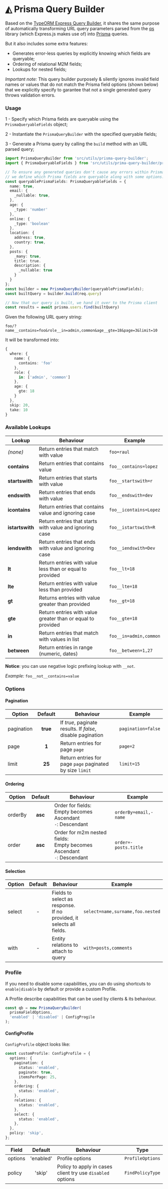 # ◭ Prisma Query Builder

Based on the [TypeORM Express Query Builder](https://github.com/rjlopezdev/typeorm-express-query-builder), it shares the same purpose of automatically transforming URL query parameters parsed from the [qs](https://github.com/ljharb/qs) library (which Express.js makes use of) into [Prisma](https://github.com/prisma) queries.

But it also includes some extra features:

- Generates error-less queries by explicitly knowing which fields are queryable;
- Ordering of relational M2M fields;
- Lookups for nested fields;

_Important note:_
This query builder purposely & silently ignores invalid field names or values that do not match the Prisma field options (shown below) that we explicitly specify to garantee that not a single generated query throws validation errors.

### Usage

1 - Specify which Prisma fields are queryable using the `PrismaQueryableFields` object;

2 - Instantiate the `PrismaQueryBuilder` with the specified queryable fields;

3 - Generate a Prisma query by calling the `build` method with an URL parsed query;

```typescript
import PrismaQueryBuilder from 'src/utils/prisma-query-builder';
import { PrismaQueryableFields } from 'src/utils/prima-query-builder/prisma-fields';

// To ensure any genereted queries don't cause any errors within Prisma,
// we define which Prisma fields are queryable along with some options:
const queryablePrismaFields: PrismaQueryableFields = {
  name: true,
  email: {
    _nullable: true,
  },
  age: {
    _type: 'number'
  },
  online: {
    _type: 'boolean'
  },
  location: {
    address: true,
    country: true,
  },
  posts: {
    _many: true,
    title: true.
    description: {
      _nullable: true
    }
  }
};
const builder = new PrismaQueryBuilder(queryablePrismaFields);
const builtQuery = builder.build(req.query)

// Now that our query is built, we hand it over to the Prisma client
const results = await prisma.users.find(builtQuery)
```

Given the following URL query string:

`foo/?name__contains=foo&role__in=admin,common&age__gte=18&page=3&limit=10`

It will be transformed into:

```typescript
{
  where: {
    name: {
      contains: 'foo'
    },
    role: {
      in: ['admin', 'common']
    },
    age: {
      gte: 18
    }
  },
  skip: 20,
  take: 10
}
```

### Available Lookups

| Lookup          | Behaviour                                                   | Example                |
| --------------- | ----------------------------------------------------------- | ---------------------- |
| _(none)_        | Return entries that match with value                        | `foo=raul`             |
| **contains**    | Return entries that contains value                          | `foo__contains=lopez`  |
| **startswith**  | Return entries that starts with value                       | `foo__startswith=r`    |
| **endswith**    | Return entries that ends with value                         | `foo__endswith=dev`    |
| **icontains**   | Return entries that contains value and ignoring case        | `foo__icontains=Lopez` |
| **istartswith** | Return entries that starts with value and ignoring case     | `foo__istartswith=R`   |
| **iendswith**   | Return entries that ends with value and ignoring case       | `foo__iendswith=Dev`   |
| **lt**          | Return entries with value less than or equal to provided    | `foo__lt=18`           |
| **lte**         | Return entries with value less than provided                | `foo__lte=18`          |
| **gt**          | Returns entries with value greater than provided            | `foo__gt=18`           |
| **gte**         | Return entries with value greater than or equal to provided | `foo__gte=18`          |
| **in**          | Return entries that match with values in list               | `foo__in=admin,common` |
| **between**     | Return entries in range (numeric, dates)                    | `foo__between=1,27`    |

**Notice**: you can use negative logic prefixing lookup with `__not`.

_Example:_
`foo__not__contains=value`

### Options

#### Pagination

| Option     | Default  | Behaviour                                                   | Example            |
| ---------- | :------: | ----------------------------------------------------------- | ------------------ |
| pagination | **true** | If _true_, paginate results. If _false_, disable pagination | `pagination=false` |
| page       |  **1**   | Return entries for page `page`                              | `page=2`           |
| limit      |  **25**  | Return entries for page `page` paginated by size `limit`    | `limit=15`         |

#### Ordering

| Option  | Default | Behaviour                                                                    | Example               |
| ------- | :-----: | ---------------------------------------------------------------------------- | --------------------- |
| orderBy | **asc** | Order for fields:<br>Empty becomes Ascendant <br> `-`: Descendant            | `orderBy=email,-name` |
| order   | **asc** | Order for m2m nested fields:<br>Empty becomes Ascendant <br> `-`: Descendant | `order=-posts.title`  |

#### Selection

| Option | Default | Behaviour                                                            | Example                          |
| ------ | :-----: | -------------------------------------------------------------------- | -------------------------------- |
| select |    -    | Fields to select as response. If no provided, it selects all fields. | `select=name,surname,foo.nested` |
| with   |    -    | Entity relations to attach to query                                  | `with=posts,comments`            |

### Profile

If you need to disable some capabilities, you can do using shortcuts to `enable|disable` by default or provide a custom Profile.

A Profile describe capabilities that can be used by clients & its behaviour.

```typescript
const qb = new PrismaQueryBuilder(
  prismaFieldOptions,
  'enabled' | 'disabled' | ConfigProgile
);
```

#### ConfigProfile

`ConfigProfile` object looks like:

```typescript
const customProfile: ConfigProfile = {
  options: {
    pagination: {
      status: 'enabled',
      paginate: true,
      itemsPerPage: 25,
    },
    ordering: {
      status: 'enabled',
    },
    relations: {
      status: 'enabled',
    },
    select: {
      status: 'enabled',
    },
  },
  policy: 'skip',
};
```

| Field   |  Default  | Behaviour                                                  | Type             |
| ------- | :-------: | ---------------------------------------------------------- | ---------------- |
| options | 'enabled' | Profile options                                            | `ProfileOptions` |
| policy  |  'skip'   | Policy to apply in cases client try use `disabled` options | `FindPolicyType` |
